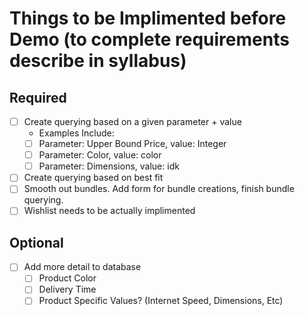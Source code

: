 # Things to be Implimented before Demo (to complete requirements describe in syllabus)
## Required
- [ ] Create querying based on a given parameter + value
  - Examples Include:
  - [ ] Parameter: Upper Bound Price, value: Integer
  - [ ] Parameter: Color, value: color
  - [ ] Parameter: Dimensions, value: idk
- [ ] Create querying based on best fit
- [ ] Smooth out bundles. Add form for bundle creations, finish bundle querying.
- [ ] Wishlist needs to be actually implimented

## Optional
- [ ] Add more detail to database
  - [ ] Product Color
  - [ ] Delivery Time
  - [ ] Product Specific Values? (Internet Speed, Dimensions, Etc)
